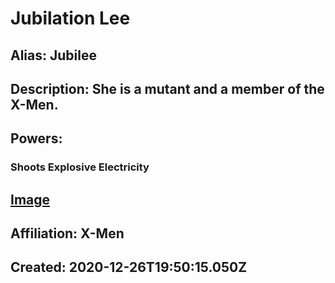# Jubilation Lee
## Alias: Jubilee
## Description: She is a mutant and a member of the X-Men.
## Powers:
### Shoots Explosive Electricity
## [Image](https://cdn.glitch.com/6137de19-12c5-43e0-9704-2252d809dcfb%2FJubilee_Powers.png)
## Affiliation: X-Men
## Created: 2020-12-26T19:50:15.050Z